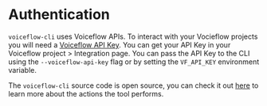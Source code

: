 # Authentication

`voiceflow-cli` uses Voiceflow APIs. To interact with your Vocieflow projects you will need a [Voiceflow API Key](https://docs.voiceflow.com/reference/authentication). You can get your API Key in your Voiceflow project > Integration page. You can pass the API Key to the CLI using the `--voiceflow-api-key` flag or by setting the `VF_API_KEY` environment variable.

The `voiceflow-cli` source code is open source, you can check it out [here](https://github.com/xavidop/voiceflow-cli) to learn more about the actions the tool performs.